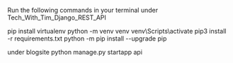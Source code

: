 
Run the following commands in your terminal under Tech_With_Tim_Django_REST_API

pip install virtualenv
python -m venv venv
venv\Scripts\activate
pip3 install -r requirements.txt
python -m pip install --upgrade pip

under blogsite
python manage.py startapp api